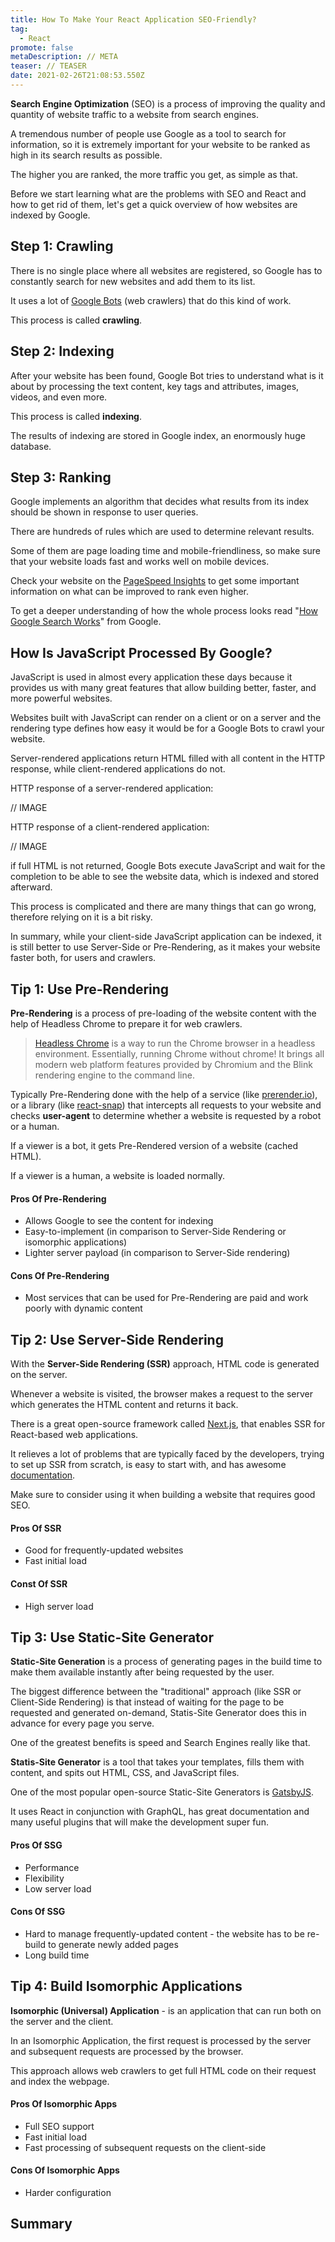 ```yaml
---
title: How To Make Your React Application SEO-Friendly?
tag:
  - React
promote: false
metaDescription: // META
teaser: // TEASER
date: 2021-02-26T21:08:53.550Z
---
```

**Search Engine Optimization** (SEO) is a process of improving the quality and quantity of website traffic to a website from search engines.

A tremendous number of people use Google as a tool to search for information, so it is extremely important for your website to be ranked as high in its search results as possible.

The higher you are ranked, the more traffic you get, as simple as that.

Before we start learning what are the problems with SEO and React and how to get rid of them, let's get a quick overview of how websites are indexed by Google.

## Step 1: Crawling

There is no single place where all websites are registered, so Google has to constantly search for new websites and add them to its list.

It uses a lot of [Google Bots](https://developers.google.com/search/docs/advanced/crawling/googlebot) (web crawlers) that do this kind of work.

This process is called **crawling**.

## Step 2: Indexing

After your website has been found, Google Bot tries to understand what is it about by processing the text content, key tags and attributes, images, videos, and even more.

This process is called **indexing**.

The results of indexing are stored in Google index, an enormously huge database.

## Step 3: Ranking

Google implements an algorithm that decides what results from its index should be shown in response to user queries.

There are hundreds of rules which are used to determine relevant results.

Some of them are page loading time and mobile-friendliness, so make sure that your website loads fast and works well on mobile devices.

Check your website on the [PageSpeed Insights](https://developers.google.com/speed/pagespeed/insights/) to get some important information on what can be improved to rank even higher.

To get a deeper understanding of how the whole process looks read "[How Google Search Works](https://developers.google.com/search/docs/beginner/how-search-works)" from Google.

## How Is JavaScript Processed By Google?

JavaScript is used in almost every application these days because it provides us with many great features that allow building better, faster, and more powerful websites.

Websites built with JavaScript can render on a client or on a server and the rendering type defines how easy it would be for a Google Bots to crawl your website.

Server-rendered applications return HTML filled with all content in the HTTP response, while client-rendered applications do not.

HTTP response of a server-rendered application:

// IMAGE

HTTP response of a client-rendered application:

// IMAGE

if full HTML is not returned, Google Bots execute JavaScript and wait for the completion to be able to see the website data, which is indexed and stored afterward.

This process is complicated and there are many things that can go wrong, therefore relying on it is a bit risky.

In summary, while your client-side JavaScript application can be indexed, it is still better to use Server-Side or Pre-Rendering, as it makes your website faster both, for users and crawlers.

## Tip 1: Use Pre-Rendering

**Pre-Rendering** is a process of pre-loading of the website content with the help of Headless Chrome to prepare it for web crawlers.

> [Headless Chrome](https://developers.google.com/web/updates/2017/04/headless-chrome) is a way to run the Chrome browser in a headless environment. Essentially, running Chrome without chrome! It brings all modern web platform features provided by Chromium and the Blink rendering engine to the command line.

Typically Pre-Rendering done with the help of a service (like [prerender.io](https://prerender.io/)), or a library (like [react-snap](https://github.com/stereobooster/react-snap)) that intercepts all requests to your website and checks **user-agent** to determine whether a website is requested by a robot or a human.

If a viewer is a bot, it gets Pre-Rendered version of a website (cached HTML).

If a viewer is a human, a website is loaded normally.

#### Pros Of Pre-Rendering

* Allows Google to see the content for indexing
* Easy-to-implement (in comparison to Server-Side Rendering or isomorphic applications)
* Lighter server payload (in comparison to Server-Side rendering)

#### Cons Of Pre-Rendering

* Most services that can be used for Pre-Rendering are paid and work poorly with dynamic content

## Tip 2: Use Server-Side Rendering

With the **Server-Side Rendering (SSR)** approach, HTML code is generated on the server.

Whenever a website is visited, the browser makes a request to the server which generates the HTML content and returns it back.

There is a great open-source framework called [Next.js](https://nextjs.org/), that enables SSR for React-based web applications.

It relieves a lot of problems that are typically faced by the developers, trying to set up SSR from scratch, is easy to start with, and has awesome [documentation](https://nextjs.org/docs).

Make sure to consider using it when building a website that requires good SEO.

#### Pros Of SSR

* Good for frequently-updated websites
* Fast initial load

#### Const Of SSR

* High server load

## Tip 3: Use Static-Site Generator

**Static-Site Generation** is a process of generating pages in the build time to make them available instantly after being requested by the user.

The biggest difference between the "traditional" approach (like SSR or Client-Side Rendering) is that instead of waiting for the page to be requested and generated on-demand, Statis-Site Generator does this in advance for every page you serve.

One of the greatest benefits is speed and Search Engines really like that.

**Statis-Site Generator** is a tool that takes your templates, fills them with content, and spits out HTML, CSS, and JavaScript files.

One of the most popular open-source Static-Site Generators is [GatsbyJS](https://www.gatsbyjs.com/).

It uses React in conjunction with GraphQL, has great documentation and many useful plugins that will make the development super fun.

#### Pros Of SSG

* Performance
* Flexibility
* Low server load

#### Cons Of SSG

* Hard to manage frequently-updated content - the website has to be re-build to generate newly added pages
* Long build time

## Tip 4: Build Isomorphic Applications

**Isomorphic (Universal) Application** - is an application that can run both on the server and the client.

In an Isomorphic Application, the first request is processed by the server and subsequent requests are processed by the browser.

This approach allows web crawlers to get full HTML code on their request and index the webpage.

#### Pros Of Isomorphic Apps

* Full SEO support
* Fast initial load
* Fast processing of subsequent requests on the client-side

#### Cons Of Isomorphic Apps

* Harder configuration

## Summary